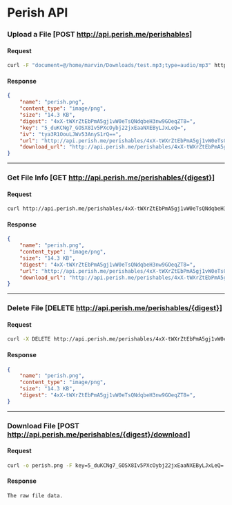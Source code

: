 # Perish API

### Upload a File [POST http://api.perish.me/perishables]

#### Request
```bash
curl -F "document=@/home/marvin/Downloads/test.mp3;type=audio/mp3" http://api.perish.me/perishables
```

#### Response
```json
{
    "name": "perish.png",
    "content_type": "image/png",
    "size": "14.3 KB",
    "digest": "4xX-tWXrZtEbPmA5gj1vW0eTsQNdqbeH3nw9GOeqZT8=",
    "key": "5_duKCNg7_GOSX8Iv5PXcOybj22jxEaaNXEByLJxLeQ=",
    "iv": "tya3R1OouLJWv53AnyS1rQ==",
    "url": "http://api.perish.me/perishables/4xX-tWXrZtEbPmA5gj1vW0eTsQNdqbeH3nw9GOeqZT8=",
    "download_url": "http://api.perish.me/perishables/4xX-tWXrZtEbPmA5gj1vW0eTsQNdqbeH3nw9GOeqZT8=/download"
}
```

***

### Get File Info [GET http://api.perish.me/perishables/{digest}]

#### Request
```bash
curl http://api.perish.me/perishables/4xX-tWXrZtEbPmA5gj1vW0eTsQNdqbeH3nw9GOeqZT8=
```

#### Response
```json
{
    "name": "perish.png",
    "content_type": "image/png",
    "size": "14.3 KB",
    "digest": "4xX-tWXrZtEbPmA5gj1vW0eTsQNdqbeH3nw9GOeqZT8=",
    "url": "http://api.perish.me/perishables/4xX-tWXrZtEbPmA5gj1vW0eTsQNdqbeH3nw9GOeqZT8=",
    "download_url": "http://api.perish.me/perishables/4xX-tWXrZtEbPmA5gj1vW0eTsQNdqbeH3nw9GOeqZT8=/download"
}
```

***

### Delete File [DELETE http://api.perish.me/perishables/{digest}]

#### Request
```bash
curl -X DELETE http://api.perish.me/perishables/4xX-tWXrZtEbPmA5gj1vW0eTsQNdqbeH3nw9GOeqZT8=
```

#### Response
```json
{
    "name": "perish.png",
    "content_type": "image/png",
    "size": "14.3 KB",
    "digest": "4xX-tWXrZtEbPmA5gj1vW0eTsQNdqbeH3nw9GOeqZT8=",
}
```

***

### Download File [POST http://api.perish.me/perishables/{digest}/download]

#### Request
```bash
curl -o perish.png -F key=5_duKCNg7_GOSX8Iv5PXcOybj22jxEaaNXEByLJxLeQ= iv=tya3R1OouLJWv53AnyS1rQ== http://api.perish.me/perishables/4xX-tWXrZtEbPmA5gj1vW0eTsQNdqbeH3nw9GOeqZT8=/download
```

#### Response
```
The raw file data.
```
